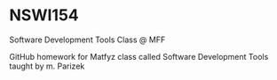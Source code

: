 # NSWI154
Software Development Tools Class @ MFF

GitHub homework for Matfyz class called Software Development Tools taught by m. Parizek
